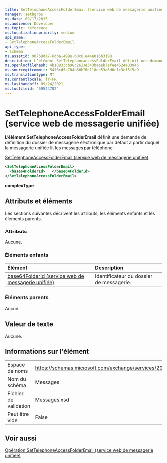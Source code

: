 ```yaml
---
title: SetTelephoneAccessFolderEmail (service web de messagerie unifiée)
manager: sethgros
ms.date: 09/17/2015
ms.audience: Developer
ms.topic: reference
ms.localizationpriority: medium
api_name:
- SetTelephoneAccessFolderEmail
api_type:
- schema
ms.assetid: 90759da7-6dba-499e-b8c8-e44a016b3198
description: L’élément SetTelephoneAccessFolderEmail définit une demande de définition du dossier de messagerie électronique par défaut à partir duquel la messagerie unifiée lit les messages par téléphone.
ms.openlocfilehash: 4b10833cb98c2623e343baeeb7afee4524a03945
ms.sourcegitcommit: 54f6cd5a704b36b76d110ee53a6d6c1c3e15f5a9
ms.translationtype: MT
ms.contentlocale: fr-FR
ms.lasthandoff: 09/24/2021
ms.locfileid: "59544702"
---
```

# <a name="settelephoneaccessfolderemail-um-web-service"></a>SetTelephoneAccessFolderEmail (service web de messagerie unifiée)

**L’élément SetTelephoneAccessFolderEmail** définit une demande de définition du dossier de messagerie électronique par défaut à partir duquel la messagerie unifiée lit les messages par téléphone. 
  
[SetTelephoneAccessFolderEmail (service web de messagerie unifiée)](settelephoneaccessfolderemail-um-web-service.md)
  
```xml
<SetTelephoneAccessFolderEmail>
  <base64FolderId>   </base64FolderId>
</SetTelephoneAccessFolderEmail>
```

 **complexType**
## <a name="attributes-and-elements"></a>Attributs et éléments

Les sections suivantes décrivent les attributs, les éléments enfants et les éléments parents.
  
### <a name="attributes"></a>Attributs

Aucune.
  
### <a name="child-elements"></a>Éléments enfants

|**Élément**|**Description**|
|:-----|:-----|
|[base64FolderId (service web de messagerie unifiée)](base64folderid-um-web-service.md) <br/> |Identificateur du dossier de messagerie.  <br/> |
   
### <a name="parent-elements"></a>Éléments parents

Aucun.
  
## <a name="text-value"></a>Valeur de texte

Aucune.
  
## <a name="element-information"></a>Informations sur l'élément

|||
|:-----|:-----|
|Espace de noms  <br/> |https://schemas.microsoft.com/exchange/services/2006/messages  <br/> |
|Nom du schéma  <br/> |Messages  <br/> |
|Fichier de validation  <br/> |Messages.xsd  <br/> |
|Peut être vide  <br/> |False  <br/> |
   
## <a name="see-also"></a>Voir aussi



[Opération SetTelephoneAccessFolderEmail (service web de messagerie unifiée)](settelephoneaccessfolderemail-operation-um-web-service.md)

